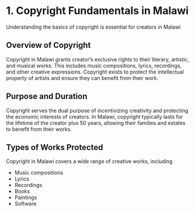 # 1. Copyright Fundamentals in Malawi

Understanding the basics of copyright is essential for creators in Malawi

## Overview of Copyright

Copyright in Malawi grants creator’s exclusive rights to their literary, artistic, and musical works. This includes music compositions, lyrics, recordings, and other creative expressions. Copyright exists to protect the intellectual property of artists and ensure they can benefit from their work.

## Purpose and Duration

Copyright serves the dual purpose of incentivizing creativity and protecting the economic interests of creators. In Malawi, copyright typically lasts for the lifetime of the creator plus 50 years, allowing their families and estates to benefit from their works.

## Types of Works Protected

Copyright in Malawi covers a wide range of creative works, including

- Music compositions
- Lyrics
- Recordings
- Books
- Paintings
- Software
